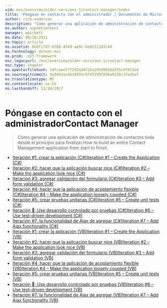 ```yaml
---
uid: mvc/overview/older-versions-1/contact-manager/index
title: "Póngase en contacto con el administrador | Documentos de Microsoft"
author: rick-anderson
description: "Cómo generar una aplicación de administración de contactos toda desde el principio para finalizar."
ms.author: aspnetcontent
manager: wpickett
ms.date: 09/28/2011
ms.topic: article
ms.assetid: 6b0f1fd7-6768-4549-ae9c-be9131103c4d
ms.technology: dotnet-mvc
ms.prod: .net-framework
msc.legacyurl: /mvc/overview/older-versions-1/contact-manager
msc.type: chapter
ms.openlocfilehash: 1dfcaeef7f292a24f2ba191d965028f5c0f912e4
ms.sourcegitcommit: 9a9483aceb34591c97451997036a9120c3fe2baf
ms.translationtype: MT
ms.contentlocale: es-ES
ms.lasthandoff: 11/10/2017
---
```

<a name="contact-manager"></a><span data-ttu-id="b693d-103">Póngase en contacto con el administrador</span><span class="sxs-lookup"><span data-stu-id="b693d-103">Contact Manager</span></span>
====================
> <span data-ttu-id="b693d-104">Cómo generar una aplicación de administración de contactos toda desde el principio para finalizar.</span><span class="sxs-lookup"><span data-stu-id="b693d-104">How to build an entire Contact Management application from start to finish.</span></span>


- [<span data-ttu-id="b693d-105">Iteración #1: crear la aplicación (C#)</span><span class="sxs-lookup"><span data-stu-id="b693d-105">Iteration #1 – Create the Application (C#)</span></span>](iteration-1-create-the-application-cs.md)
- [<span data-ttu-id="b693d-106">Iteración #2: hacer que la aplicación buscar nice (C#)</span><span class="sxs-lookup"><span data-stu-id="b693d-106">Iteration #2 – Make the application look nice (C#)</span></span>](iteration-2-make-the-application-look-nice-cs.md)
- [<span data-ttu-id="b693d-107">Iteración #3: agregar validación del formulario (C#)</span><span class="sxs-lookup"><span data-stu-id="b693d-107">Iteration #3 – Add form validation (C#)</span></span>](iteration-3-add-form-validation-cs.md)
- [<span data-ttu-id="b693d-108">Iteración #4: hacer que la aplicación de acoplamiento flexible (C#)</span><span class="sxs-lookup"><span data-stu-id="b693d-108">Iteration #4 – Make the application loosely coupled (C#)</span></span>](iteration-4-make-the-application-loosely-coupled-cs.md)
- [<span data-ttu-id="b693d-109">Iteración #5: crear pruebas unitarias (C#)</span><span class="sxs-lookup"><span data-stu-id="b693d-109">Iteration #5 – Create unit tests (C#)</span></span>](iteration-5-create-unit-tests-cs.md)
- [<span data-ttu-id="b693d-110">Iteración &#6;: Use desarrollo controlado por pruebas (C#)</span><span class="sxs-lookup"><span data-stu-id="b693d-110">Iteration #6 – Use test-driven development (C#)</span></span>](iteration-6-use-test-driven-development-cs.md)
- [<span data-ttu-id="b693d-111">Iteración #7: la funcionalidad de Ajax de agregar (C#)</span><span class="sxs-lookup"><span data-stu-id="b693d-111">Iteration #7 – Add Ajax functionality (C#)</span></span>](iteration-7-add-ajax-functionality-cs.md)
- [<span data-ttu-id="b693d-112">Iteración #1: crear la aplicación (VB)</span><span class="sxs-lookup"><span data-stu-id="b693d-112">Iteration #1 – Create the Application (VB)</span></span>](iteration-1-create-the-application-vb.md)
- [<span data-ttu-id="b693d-113">Iteración #2: hacer que la aplicación buscar nice (VB)</span><span class="sxs-lookup"><span data-stu-id="b693d-113">Iteration #2 – Make the application look nice (VB)</span></span>](iteration-2-make-the-application-look-nice-vb.md)
- [<span data-ttu-id="b693d-114">Iteración #3: agregar validación del formulario (VB)</span><span class="sxs-lookup"><span data-stu-id="b693d-114">Iteration #3 – Add form validation (VB)</span></span>](iteration-3-add-form-validation-vb.md)
- [<span data-ttu-id="b693d-115">Iteración #4: hacer que la aplicación de acoplamiento flexible (VB)</span><span class="sxs-lookup"><span data-stu-id="b693d-115">Iteration #4 – Make the application loosely coupled (VB)</span></span>](iteration-4-make-the-application-loosely-coupled-vb.md)
- [<span data-ttu-id="b693d-116">Iteración #5: crear pruebas unitarias (VB)</span><span class="sxs-lookup"><span data-stu-id="b693d-116">Iteration #5 – Create unit tests (VB)</span></span>](iteration-5-create-unit-tests-vb.md)
- [<span data-ttu-id="b693d-117">Iteración &#6;: Use desarrollo controlado por pruebas (VB)</span><span class="sxs-lookup"><span data-stu-id="b693d-117">Iteration #6 – Use test-driven development (VB)</span></span>](iteration-6-use-test-driven-development-vb.md)
- [<span data-ttu-id="b693d-118">Iteración #7: la funcionalidad de Ajax de agregar (VB)</span><span class="sxs-lookup"><span data-stu-id="b693d-118">Iteration #7 – Add Ajax functionality (VB)</span></span>](iteration-7-add-ajax-functionality-vb.md)
